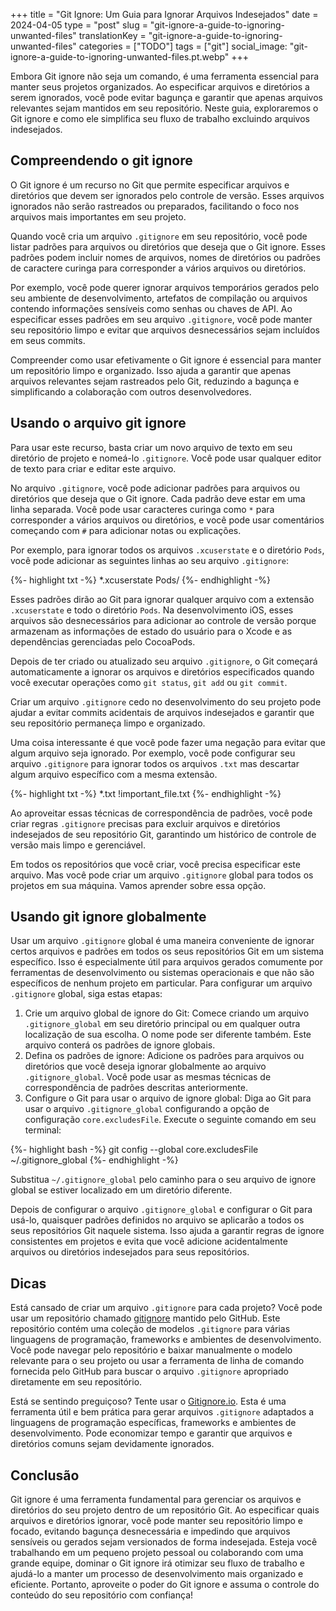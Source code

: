 +++
title = "Git Ignore: Um Guia para Ignorar Arquivos Indesejados"
date = 2024-04-05
type = "post"
slug = "git-ignore-a-guide-to-ignoring-unwanted-files"
translationKey = "git-ignore-a-guide-to-ignoring-unwanted-files"
categories = ["TODO"]
tags = ["git"]
social_image: "git-ignore-a-guide-to-ignoring-unwanted-files.pt.webp"
+++

Embora Git ignore não seja um comando, é uma ferramenta essencial para manter seus projetos organizados. Ao especificar arquivos e diretórios a serem ignorados, você pode evitar bagunça e garantir que apenas arquivos relevantes sejam mantidos em seu repositório. Neste guia, exploraremos o Git ignore e como ele simplifica seu fluxo de trabalho excluindo arquivos indesejados.

## Compreendendo o git ignore
O Git ignore é um recurso no Git que permite especificar arquivos e diretórios que devem ser ignorados pelo controle de versão. Esses arquivos ignorados não serão rastreados ou preparados, facilitando o foco nos arquivos mais importantes em seu projeto.

Quando você cria um arquivo `.gitignore` em seu repositório, você pode listar padrões para arquivos ou diretórios que deseja que o Git ignore. Esses padrões podem incluir nomes de arquivos, nomes de diretórios ou padrões de caractere curinga para corresponder a vários arquivos ou diretórios.

Por exemplo, você pode querer ignorar arquivos temporários gerados pelo seu ambiente de desenvolvimento, artefatos de compilação ou arquivos contendo informações sensíveis como senhas ou chaves de API. Ao especificar esses padrões em seu arquivo `.gitignore`, você pode manter seu repositório limpo e evitar que arquivos desnecessários sejam incluídos em seus commits.

Compreender como usar efetivamente o Git ignore é essencial para manter um repositório limpo e organizado. Isso ajuda a garantir que apenas arquivos relevantes sejam rastreados pelo Git, reduzindo a bagunça e simplificando a colaboração com outros desenvolvedores.

## Usando o arquivo git ignore
Para usar este recurso, basta criar um novo arquivo de texto em seu diretório de projeto e nomeá-lo `.gitignore`. Você pode usar qualquer editor de texto para criar e editar este arquivo.

No arquivo `.gitignore`, você pode adicionar padrões para arquivos ou diretórios que deseja que o Git ignore. Cada padrão deve estar em uma linha separada. Você pode usar caracteres curinga como `*` para corresponder a vários arquivos ou diretórios, e você pode usar comentários começando com `#` para adicionar notas ou explicações.

Por exemplo, para ignorar todos os arquivos `.xcuserstate` e o diretório `Pods`, você pode adicionar as seguintes linhas ao seu arquivo `.gitignore`:

{%- highlight txt -%}
*.xcuserstate
Pods/
{%- endhighlight -%}

Esses padrões dirão ao Git para ignorar qualquer arquivo com a extensão `.xcuserstate` e todo o diretório `Pods`. Na desenvolvimento iOS, esses arquivos são desnecessários para adicionar ao controle de versão porque armazenam as informações de estado do usuário para o Xcode e as dependências gerenciadas pelo CocoaPods.

Depois de ter criado ou atualizado seu arquivo `.gitignore`, o Git começará automaticamente a ignorar os arquivos e diretórios especificados quando você executar operações como `git status`, `git add` ou `git commit`.

Criar um arquivo `.gitignore` cedo no desenvolvimento do seu projeto pode ajudar a evitar commits acidentais de arquivos indesejados e garantir que seu repositório permaneça limpo e organizado.

Uma coisa interessante é que você pode fazer uma negação para evitar que algum arquivo seja ignorado. Por exemplo, você pode configurar seu arquivo `.gitignore` para ignorar todos os arquivos `.txt` mas descartar algum arquivo específico com a mesma extensão.

{%- highlight txt -%}
*.txt
!important_file.txt
{%- endhighlight -%}

Ao aproveitar essas técnicas de correspondência de padrões, você pode criar regras `.gitignore` precisas para excluir arquivos e diretórios indesejados de seu repositório Git, garantindo um histórico de controle de versão mais limpo e gerenciável. 

Em todos os repositórios que você criar, você precisa especificar este arquivo. Mas você pode criar um arquivo `.gitignore` global para todos os projetos em sua máquina. Vamos aprender sobre essa opção.

## Usando git ignore globalmente
Usar um arquivo `.gitignore` global é uma maneira conveniente de ignorar certos arquivos e padrões em todos os seus repositórios Git em um sistema específico. Isso é especialmente útil para arquivos gerados comumente por ferramentas de desenvolvimento ou sistemas operacionais e que não são específicos de nenhum projeto em particular. Para configurar um arquivo `.gitignore` global, siga estas etapas:

1. Crie um arquivo global de ignore do Git: Comece criando um arquivo `.gitignore_global` em seu diretório principal ou em qualquer outra localização de sua escolha. O nome pode ser diferente também. Este arquivo conterá os padrões de ignore globais.
2. Defina os padrões de ignore: Adicione os padrões para arquivos ou diretórios que você deseja ignorar globalmente ao arquivo `.gitignore_global`. Você pode usar as mesmas técnicas de correspondência de padrões descritas anteriormente.
3. Configure o Git para usar o arquivo de ignore global: Diga ao Git para usar o arquivo `.gitignore_global` configurando a opção de configuração `core.excludesFile`. Execute o seguinte comando em seu terminal:

{%- highlight bash -%}
git config --global core.excludesFile ~/.gitignore_global
{%- endhighlight -%}

Substitua `~/.gitignore_global` pelo caminho para o seu arquivo de ignore global se estiver localizado em um diretório diferente.

Depois de configurar o arquivo `.gitignore_global` e configurar o Git para usá-lo, quaisquer padrões definidos no arquivo se aplicarão a todos os seus repositórios Git naquele sistema. Isso ajuda a garantir regras de ignore consistentes em projetos e evita que você adicione acidentalmente arquivos ou diretórios indesejados para seus repositórios.

## Dicas
Está cansado de criar um arquivo `.gitignore` para cada projeto? Você pode usar um repositório chamado [gitignore][gitignore_repo] mantido pelo GitHub. Este repositório contém uma coleção de modelos `.gitignore` para várias linguagens de programação, frameworks e ambientes de desenvolvimento. Você pode navegar pelo repositório e baixar manualmente o modelo relevante para o seu projeto ou usar a ferramenta de linha de comando fornecida pelo GitHub para buscar o arquivo `.gitignore` apropriado diretamente em seu repositório.

Está se sentindo preguiçoso? Tente usar o [Gitignore.io][gitignore_io]. Esta é uma ferramenta útil e bem prática para gerar arquivos `.gitignore` adaptados a linguagens de programação específicas, frameworks e ambientes de desenvolvimento. Pode economizar tempo e garantir que arquivos e diretórios comuns sejam devidamente ignorados.

## Conclusão
Git ignore é uma ferramenta fundamental para gerenciar os arquivos e diretórios do seu projeto dentro de um repositório Git. Ao especificar quais arquivos e diretórios ignorar, você pode manter seu repositório limpo e focado, evitando bagunça desnecessária e impedindo que arquivos sensíveis ou gerados sejam versionados de forma indesejada. Esteja você trabalhando em um pequeno projeto pessoal ou colaborando com uma grande equipe, dominar o Git ignore irá otimizar seu fluxo de trabalho e ajudá-lo a manter um processo de desenvolvimento mais organizado e eficiente. Portanto, aproveite o poder do Git ignore e assuma o controle do conteúdo do seu repositório com confiança!

[gitignore_repo]: https://github.com/github/gitignore
[gitignore_io]:   https://www.toptal.com/developers/gitignore/